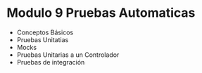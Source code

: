 # Modulo 9  Pruebas Automaticas

- Conceptos Básicos
- Pruebas Unitatias
- Mocks
- Pruebas Unitarias a un Controlador
- Pruebas de integración